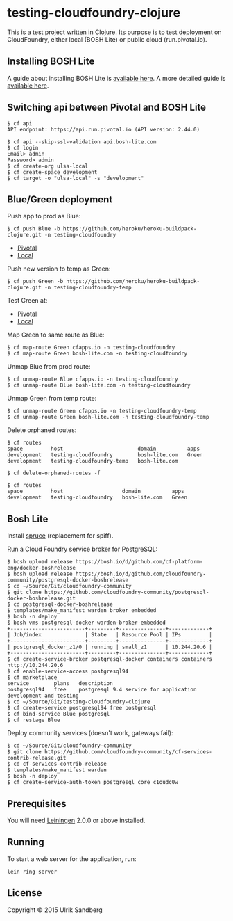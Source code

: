 # testing-cloudfoundry-clojure

This is a test project written in Clojure. Its purpose is to test deployment on
CloudFoundry, either local (BOSH Lite) or public cloud (run.pivotal.io).

## Installing BOSH Lite

A guide about installing BOSH Lite is [available here](https://blog.starkandwayne.com/2014/12/16/running-cloud-foundry-locally-with-bosh-lite/).
A more detailed guide is [available here](https://blog.starkandwayne.com/2015/10/16/deploying-cloud-foundry-locally-with-bosh-lite-with-mac-osx-late-2015/).

## Switching api between Pivotal and BOSH Lite

```
$ cf api
API endpoint: https://api.run.pivotal.io (API version: 2.44.0)

$ cf api --skip-ssl-validation api.bosh-lite.com
$ cf login
Email> admin
Password> admin
$ cf create-org ulsa-local
$ cf create-space development
$ cf target -o "ulsa-local" -s "development"
```

## Blue/Green deployment

Push app to prod as Blue:

```
$ cf push Blue -b https://github.com/heroku/heroku-buildpack-clojure.git -n testing-cloudfoundry
```

* [Pivotal](https://testing-cloudfoundry.cfapps.io)
* [Local](https://testing-cloudfoundry.bosh-lite.com)

Push new version to temp as Green:

```
$ cf push Green -b https://github.com/heroku/heroku-buildpack-clojure.git -n testing-cloudfoundry-temp
```

Test Green at:

* [Pivotal](https://testing-cloudfoundry-temp.cfapps.io)
* [Local](https://testing-cloudfoundry-temp.bosh-lite.com)

Map Green to same route as Blue:

```
$ cf map-route Green cfapps.io -n testing-cloudfoundry
$ cf map-route Green bosh-lite.com -n testing-cloudfoundry
```

Unmap Blue from prod route:

```
$ cf unmap-route Blue cfapps.io -n testing-cloudfoundry
$ cf unmap-route Blue bosh-lite.com -n testing-cloudfoundry
```

Unmap Green from temp route:

```
$ cf unmap-route Green cfapps.io -n testing-cloudfoundry-temp
$ cf unmap-route Green bosh-lite.com -n testing-cloudfoundry-temp
```

Delete orphaned routes:

```
$ cf routes
space         host                        domain          apps   
development   testing-cloudfoundry        bosh-lite.com   Green   
development   testing-cloudfoundry-temp   bosh-lite.com      

$ cf delete-orphaned-routes -f

$ cf routes
space         host                   domain          apps   
development   testing-cloudfoundry   bosh-lite.com   Green
```

## Bosh Lite

Install [spruce](https://github.com/geofffranks/spruce/releases) (replacement for spiff).

Run a Cloud Foundry service broker for PostgreSQL:

```
$ bosh upload release https://bosh.io/d/github.com/cf-platform-eng/docker-boshrelease
$ bosh upload release https://bosh.io/d/github.com/cloudfoundry-community/postgresql-docker-boshrelease
$ cd ~/Source/Git/cloudfoundry-community
$ git clone https://github.com/cloudfoundry-community/postgresql-docker-boshrelease.git
$ cd postgresql-docker-boshrelease
$ templates/make_manifest warden broker embedded
$ bosh -n deploy
$ bosh vms postgresql-docker-warden-broker-embedded
+------------------------+---------+---------------+-------------+
| Job/index              | State   | Resource Pool | IPs         |
+------------------------+---------+---------------+-------------+
| postgresql_docker_z1/0 | running | small_z1      | 10.244.20.6 |
+------------------------+---------+---------------+-------------+
$ cf create-service-broker postgresql-docker containers containers http://10.244.20.6
$ cf enable-service-access postgresql94
$ cf marketplace
service        plans   description   
postgresql94   free    postgresql 9.4 service for application development and testing
$ cd ~/Source/Git/testing-cloudfoundry-clojure
$ cf create-service postgresql94 free postgresql
$ cf bind-service Blue postgresql
$ cf restage Blue
```

Deploy community services (doesn't work, gateways fail):

```
$ cd ~/Source/Git/cloudfoundry-community
$ git clone https://github.com/cloudfoundry-community/cf-services-contrib-release.git
$ cd cf-services-contrib-release
$ templates/make_manifest warden
$ bosh -n deploy
$ cf create-service-auth-token postgresql core c1oudc0w
```

## Prerequisites

You will need [Leiningen][] 2.0.0 or above installed.

[leiningen]: https://github.com/technomancy/leiningen

## Running

To start a web server for the application, run:

    lein ring server

## License

Copyright © 2015 Ulrik Sandberg
